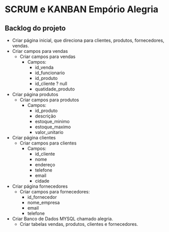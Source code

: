 # SCRUM e KANBAN Empório Alegria

## Backlog do projeto

- Criar página inicial, que direciona para clientes, produtos, fornecedores, vendas.
- Criar campos para vendas
  - Criar campos para vendas
    - Campos:
      - id_venda
      - id_funcionario
      - id_produto
      - id_cliente ? null
      - quatidade_produto
- Criar página produtos
  - Criar campos para produtos
    - Campos:
      - id_produto
      - descrição
      - estoque_minimo
      - estoque_maximo
      - valor_unitario
- Criar página clientes 
  - Criar campos para clientes
    - Campos:
      - id_cliente
      -   nome
      -   endereço
      -   telefone
      -   email
      -   cidade
- Criar página fornecedores
  - Criar campos para fornecedores:
    - id_fornecedor
    - nome_empresa
    - email
    - telefone
- Criar Banco de Dados MYSQL chamado alegria.
  - Criar tabelas vendas, produtos, clientes e fornecedores. 
